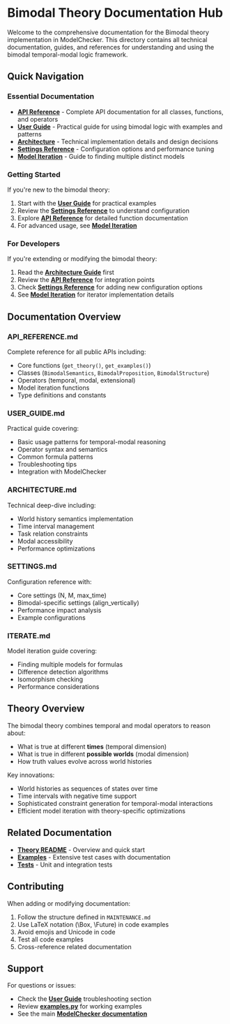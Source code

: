 # Bimodal Theory Documentation Hub

Welcome to the comprehensive documentation for the Bimodal theory implementation in ModelChecker. This directory contains all technical documentation, guides, and references for understanding and using the bimodal temporal-modal logic framework.

## Quick Navigation

### Essential Documentation

- **[API Reference](API_REFERENCE.md)** - Complete API documentation for all classes, functions, and operators
- **[User Guide](USER_GUIDE.md)** - Practical guide for using bimodal logic with examples and patterns
- **[Architecture](ARCHITECTURE.md)** - Technical implementation details and design decisions
- **[Settings Reference](SETTINGS.md)** - Configuration options and performance tuning
- **[Model Iteration](ITERATE.md)** - Guide to finding multiple distinct models

### Getting Started

If you're new to the bimodal theory:

1. Start with the **[User Guide](USER_GUIDE.md)** for practical examples
2. Review the **[Settings Reference](SETTINGS.md)** to understand configuration
3. Explore **[API Reference](API_REFERENCE.md)** for detailed function documentation
4. For advanced usage, see **[Model Iteration](ITERATE.md)**

### For Developers

If you're extending or modifying the bimodal theory:

1. Read the **[Architecture Guide](ARCHITECTURE.md)** first
2. Review the **[API Reference](API_REFERENCE.md)** for integration points
3. Check **[Settings Reference](SETTINGS.md)** for adding new configuration options
4. See **[Model Iteration](ITERATE.md)** for iterator implementation details

## Documentation Overview

### API_REFERENCE.md
Complete reference for all public APIs including:
- Core functions (`get_theory()`, `get_examples()`)
- Classes (`BimodalSemantics`, `BimodalProposition`, `BimodalStructure`)
- Operators (temporal, modal, extensional)
- Model iteration functions
- Type definitions and constants

### USER_GUIDE.md
Practical guide covering:
- Basic usage patterns for temporal-modal reasoning
- Operator syntax and semantics
- Common formula patterns
- Troubleshooting tips
- Integration with ModelChecker

### ARCHITECTURE.md
Technical deep-dive including:
- World history semantics implementation
- Time interval management
- Task relation constraints
- Modal accessibility
- Performance optimizations

### SETTINGS.md
Configuration reference with:
- Core settings (N, M, max_time)
- Bimodal-specific settings (align_vertically)
- Performance impact analysis
- Example configurations

### ITERATE.md
Model iteration guide covering:
- Finding multiple models for formulas
- Difference detection algorithms
- Isomorphism checking
- Performance considerations

## Theory Overview

The bimodal theory combines temporal and modal operators to reason about:
- What is true at different **times** (temporal dimension)
- What is true in different **possible worlds** (modal dimension)
- How truth values evolve across world histories

Key innovations:
- World histories as sequences of states over time
- Time intervals with negative time support
- Sophisticated constraint generation for temporal-modal interactions
- Efficient model iteration with theory-specific optimizations

## Related Documentation

- **[Theory README](../README.md)** - Overview and quick start
- **[Examples](../examples.py)** - Extensive test cases with documentation
- **[Tests](../tests/)** - Unit and integration tests

## Contributing

When adding or modifying documentation:
1. Follow the structure defined in `MAINTENANCE.md`
2. Use LaTeX notation (\\Box, \\Future) in code examples
3. Avoid emojis and Unicode in code
4. Test all code examples
5. Cross-reference related documentation

## Support

For questions or issues:
- Check the **[User Guide](USER_GUIDE.md)** troubleshooting section
- Review **[examples.py](../examples.py)** for working examples
- See the main **[ModelChecker documentation](../../../../README.md)**